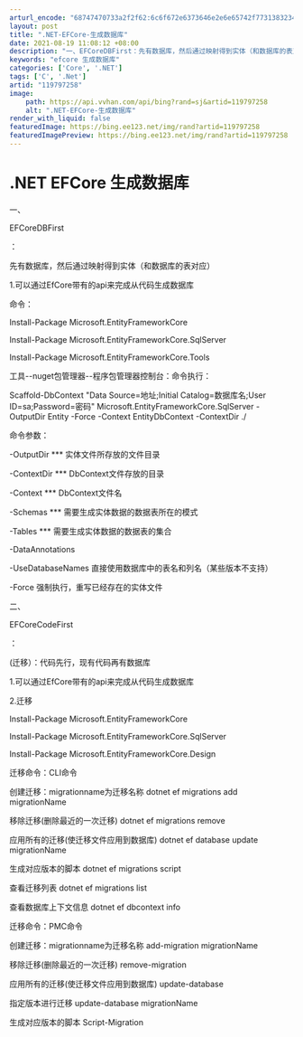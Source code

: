```yaml
---
arturl_encode: "68747470733a2f2f62:6c6f672e6373646e2e6e65742f77313832343537353938392f:61727469636c652f64657461696c732f313139373937323538"
layout: post
title: ".NET-EFCore-生成数据库"
date: 2021-08-19 11:08:12 +08:00
description: "一、EFCoreDBFirst：先有数据库，然后通过映射得到实体（和数据库的表对应）1.可以通过Ef"
keywords: "efcore 生成数据库"
categories: ['Core', '.NET']
tags: ['C', '.Net']
artid: "119797258"
image:
    path: https://api.vvhan.com/api/bing?rand=sj&artid=119797258
    alt: ".NET-EFCore-生成数据库"
render_with_liquid: false
featuredImage: https://bing.ee123.net/img/rand?artid=119797258
featuredImagePreview: https://bing.ee123.net/img/rand?artid=119797258
---
```


# .NET EFCore 生成数据库

一、

EFCoreDBFirst

：

先有数据库，然后通过映射得到实体（和数据库的表对应）

1.可以通过EfCore带有的api来完成从代码生成数据库

命令：

Install-Package Microsoft.EntityFrameworkCore

Install-Package Microsoft.EntityFrameworkCore.SqlServer

Install-Package Microsoft.EntityFrameworkCore.Tools

工具--nuget包管理器--程序包管理器控制台：命令执行：

Scaffold-DbContext "Data Source=地址;Initial Catalog=数据库名;User ID=sa;Password=密码" Microsoft.EntityFrameworkCore.SqlServer -OutputDir Entity -Force -Context EntityDbContext -ContextDir ./

命令参数：

-OutputDir \*\*\* 实体文件所存放的文件目录

-ContextDir \*\*\* DbContext文件存放的目录

-Context \*\*\* DbContext文件名

-Schemas \*\*\* 需要生成实体数据的数据表所在的模式

-Tables \*\*\* 需要生成实体数据的数据表的集合

-DataAnnotations

-UseDatabaseNames 直接使用数据库中的表名和列名（某些版本不支持）

-Force 强制执行，重写已经存在的实体文件

二、

EFCoreCodeFirst

：

(迁移）：代码先行，现有代码再有数据库

1.可以通过EfCore带有的api来完成从代码生成数据库

2.迁移

Install-Package Microsoft.EntityFrameworkCore

Install-Package Microsoft.EntityFrameworkCore.SqlServer

Install-Package Microsoft.EntityFrameworkCore.Design

迁移命令：CLI命令

创建迁移：migrationname为迁移名称 dotnet ef migrations add migrationName

移除迁移(删除最近的一次迁移) dotnet ef migrations remove

应用所有的迁移(使迁移文件应用到数据库) dotnet ef database update migrationName

生成对应版本的脚本 dotnet ef migrations script

查看迁移列表 dotnet ef migrations list

查看数据库上下文信息 dotnet ef dbcontext info

迁移命令：PMC命令

创建迁移：migrationname为迁移名称 add-migration migrationName

移除迁移(删除最近的一次迁移) remove-migration

应用所有的迁移(使迁移文件应用到数据库) update-database

指定版本进行迁移 update-database migrationName

生成对应版本的脚本 Script-Migration